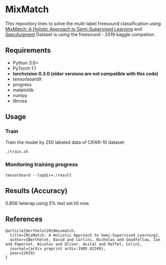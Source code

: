# MixMatch
This repository tries to solve the multi-label freesound classification using [MixMatch: A Holistic Approach to Semi-Supervised Learning](https://arxiv.org/abs/1905.02249) and [SpecAugment](https://arxiv.org/abs/1904.08779)
Dataset is using the freesound - 2019 kaggle competion.

## Requirements
- Python 3.6+
- PyTorch 1.1
- **torchvision 0.3.0 (older versions are not compatible with this code)** 
- tensorboardX
- progress
- matplotlib
- numpy
- librosa

## Usage

### Train
Train the model by 250 labeled data of CIFAR-10 dataset:

```
./train.sh
```

### Monitoring training progress
```
tensorboard --logdir=./result
```

## Results (Accuracy)
0.856 lwlwrap using 5% test set till now.

## References
```
@article{berthelot2019mixmatch,
  title={MixMatch: A Holistic Approach to Semi-Supervised Learning},
  author={Berthelot, David and Carlini, Nicholas and Goodfellow, Ian and Papernot, Nicolas and Oliver, Avital and Raffel, Colin},
  journal={arXiv preprint arXiv:1905.02249},
  year={2019}
}
```
